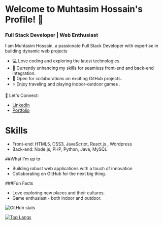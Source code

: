 
# Welcome to Muhtasim Hossain's Profile! 👋
### Full Stack Developer | Web Enthusiast



I am Muhtasim Hossain, a passionate Full Stack Developer with expertise in building dynamic web projects

- 💻 Love coding and exploring the latest technologies.
- 🔭 Currently enhancing my skills for seamless front-end and back-end integration.
- 👯 Open for collaborations on exciting GitHub projects.
- ⚡ Enjoy traveling and playing indoor-outdoor games .

🚀 Let's Connect:
- [LinkedIn](https://www.linkedin.com/in/md-muhtasim-hossain-a7ab63227/)
- [Portfolio](https://muhtasiim.github.io/Muhtasim/)

# Skills
- Front-end: HTML5, CSS3, JavaScript, React.js , Wordpress
- Back-end: Node.js, PHP, Python, Java, MySQL

##What I'm up to
- Building robust web applications with a touch of innovation 
- Collaborating on GitHub for the next big thing.


###Fun Facts
- Love exploring new places and their cultures.
- Game enthusiast - both indoor and outdoor.


![GitHub stats](https://github-readme-stats.vercel.app/api?username=muhtasiim&show_icons=true&theme=radical)

[![Top Langs](https://github-readme-stats.vercel.app/api/top-langs/?username=muhtasiim&layout=compact&theme=radical)](https://github.com/anuraghazra/github-readme-stats)

